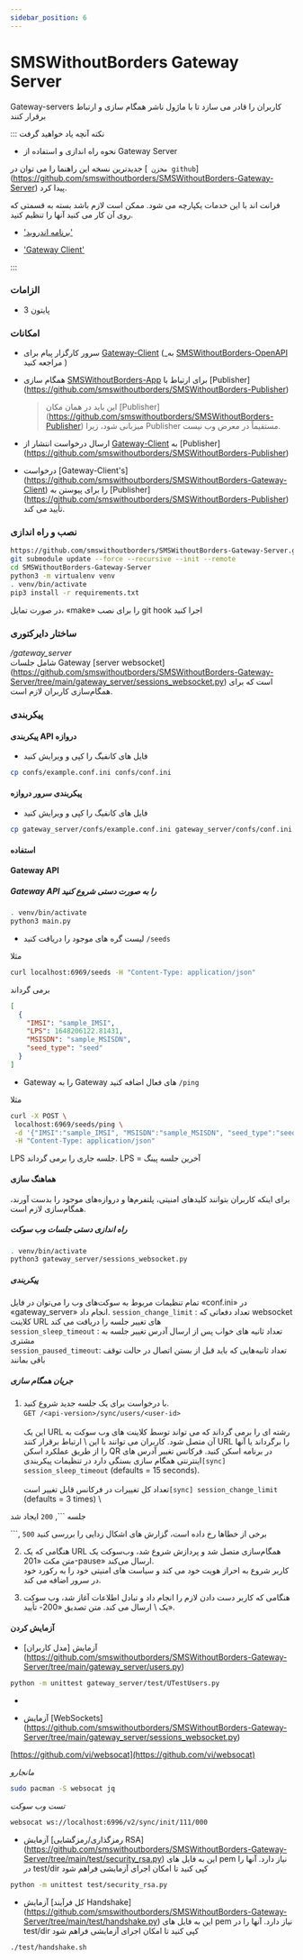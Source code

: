```yaml
---
sidebar_position: 6
---
```


# SMSWithoutBorders Gateway Server

Gateway-servers کاربران را قادر می سازد تا با ماژول ناشر همگام سازی و ارتباط برقرار کنند

:::
نکته آنچه یاد خواهید گرفت

- نحوه راه اندازی و استفاده از Gateway Server

جدیدترین نسخه این راهنما را می توان در [` مخزن github`] (https://github.com/smswithoutborders/SMSWithoutBorders-Gateway-Server) پیدا کرد.

فرانت اند با این خدمات یکپارچه می شود. ممکن است لازم باشد بسته به قسمتی که روی آن کار می کنید آنها را تنظیم کنید.

- ['برنامه اندروید'](https://github.com/smswithoutborders/SMSWithoutBorders-App-Android)

- ['Gateway Client'](https://github.com/smswithoutborders/SMSWithoutBorders-Gateway-Client)

:::

### الزامات

- پایتون 3

### امکانات

- سرور کارگزار پیام برای [Gateway-Client](https://github.com/smswithoutborders/SMSWithoutBorders-Gateway-Client) (\_به [SMSWithoutBorders-OpenAPI](https://github.com/smswithoutborders/SMSWith-Open) مراجعه کنید )

- همگام سازی [SMSWithoutBorders-App](https://github.com/smswithoutborders/SMSWithoutBorders-App-Android) برای ارتباط با [Publisher] (https://github.com/smswithoutborders/SMSWithoutBorders-Publisher)

  > این باید در همان مکان [Publisher] (https://github.com/smswithoutborders/SMSWithoutBorders-Publisher) میزبانی شود، زیرا Publisher مستقیماً در معرض وب نیست.

- ارسال درخواست انتشار از [Gateway-Client](https://github.com/smswithoutborders/SMSWithoutBorders-Gateway-Client) به [Publisher] (https://github.com/smswithoutborders/SMSWithoutBorders-Publisher)
- درخواست [Gateway-Client's] (https://github.com/smswithoutborders/SMSWithoutBorders-Gateway-Client) را برای پیوستن به [Publisher] (https://github.com/smswithoutborders/SMSWithoutBorders-Publisher) تأیید می کند.

### نصب و راه اندازی

```bash
https://github.com/smswithoutborders/SMSWithoutBorders-Gateway-Server.git
git submodule update --force --recursive --init --remote
cd SMSWithoutBorders-Gateway-Server
python3 -m virtualenv venv
. venv/bin/activate
pip3 install -r requirements.txt
```

در صورت تمایل، «make» را برای نصب git hook اجرا کنید

### ساختار دایرکتوری

_/gateway_server_ \
شامل جلسات Gateway [server websocket] (https://github.com/smswithoutborders/SMSWithoutBorders-Gateway-Server/tree/main/gateway_server/sessions_websocket.py) است که برای همگام‌سازی کاربران لازم است.

### پیکربندی

#### پیکربندی API دروازه

- فایل های کانفیگ را کپی و ویرایش کنید

```bash
cp confs/example.conf.ini confs/conf.ini
```

#### پیکربندی سرور دروازه

- فایل های کانفیگ را کپی و ویرایش کنید

```bash
cp gateway_server/confs/example.conf.ini gateway_server/confs/conf.ini
```

#### استفاده

<a name="synchronization" ></a>

#### Gateway API

##### Gateway API را به صورت دستی شروع کنید

```bash
. venv/bin/activate
python3 main.py
```

- لیست گره های موجود را دریافت کنید
  `/seeds
`

مثلا

```bash
curl localhost:6969/seeds -H "Content-Type: application/json"
```

برمی گرداند

```json
[
  {
    "IMSI": "sample_IMSI",
    "LPS": 1648206122.81431,
    "MSISDN": "sample_MSISDN",
    "seed_type": "seed"
  }
]
```

- Gateway را به Gateway های فعال اضافه کنید
  `/ping
`

مثلا

```bash
curl -X POST \
 localhost:6969/seeds/ping \
 -d '{"IMSI":"sample_IMSI", "MSISDN":"sample_MSISDN", "seed_type":"seed"}' \
 -H "Content-Type: application/json"
```

LPS جلسه جاری را برمی گرداند. LPS = آخرین جلسه پینگ

#### هماهنگ سازی

برای اینکه کاربران بتوانند کلیدهای امنیتی، پلتفرم‌ها و دروازه‌های موجود را بدست آورند، همگام‌سازی لازم است.

##### راه اندازی دستی جلسات وب سوکت

```bash
. venv/bin/activate
python3 gateway_server/sessions_websocket.py
```

##### پیکربندی

تمام تنظیمات مربوط به سوکت‌های وب را می‌توان در فایل «conf.ini» در «gateway_server» انجام داد.
`session_change_limit` : تعداد دفعاتی که websocket کلاینت URL های تغییر جلسه را دریافت می کند \
`session_sleep_timeout` : تعداد ثانیه های خواب پس از ارسال آدرس تغییر جلسه به مشتری \
`session_paused_timeout`: تعداد ثانیه‌هایی که باید قبل از بستن اتصال در حالت توقف باقی بمانند

##### جریان همگام سازی

1. با درخواست برای یک جلسه جدید شروع کنید. \
   `GET /<api-version>/sync/users/<user-id>` \
   \
   این یک URL رشته ای را برمی گرداند که می تواند توسط کلاینت های وب سوکت به آن متصل شود. کاربران می توانند با این \ ارتباط برقرار کنند
   URL را برگرداند یا آنها را از طریق عملکرد اسکن QR در برنامه اسکن کنید. فرکانس تغییر آدرس های اینترنتی همگام سازی بستگی دارد
   در تنظیمات پیکربندی`[sync] session_sleep_timeout` (defaults = 15 seconds). \
   \
   تعداد کل تغییرات در فرکانس قابل تغییر است`[sync] session_change_limit` (defaults = 3 times) \

جلسه ```, `200` ایجاد شد

```, `500` برخی از خطاها رخ داده است، گزارش های اشکال زدایی را بررسی کنید

2. هنگامی که یک URL همگام‌سازی متصل شد و پردازش شروع شد، وب‌سوکت یک متن مکث «201-pause» ارسال می‌کند. \
   کاربر شروع به احراز هویت خود می کند و سیاست های امنیتی خود را به رکورد خود در سرور اضافه می کند.

3. هنگامی که کاربر دست دادن لازم را انجام داد و تبادل اطلاعات آغاز شد، وب سوکت یک \ ارسال می کند.
   متن تصدیق «200- تأیید».

<a name="testing" />

#### آزمایش کردن

- آزمایش [مدل کاربران] (https://github.com/smswithoutborders/SMSWithoutBorders-Gateway-Server/tree/main/gateway_server/users.py)

```bash
python -m unittest gateway_server/test/UTestUsers.py
```

-

* آزمایش [WebSockets] (https://github.com/smswithoutborders/SMSWithoutBorders-Gateway-Server/tree/main/gateway_server/sessions_websocket.py)

[https://github.com/vi/websocat](https://github.com/vi/websocat)

_مانجارو_

```bash
sudo pacman -S websocat jq
```

_تست وب سوکت_

```bash
websocat ws://localhost:6996/v2/sync/init/111/000
```

- آزمایش [رمزگذاری/رمزگشایی RSA] (https://github.com/smswithoutborders/SMSWithoutBorders-Gateway-Server/tree/main/test/security_rsa.py)
  این به فایل های pem نیاز دارد. آنها را در test/dir کپی کنید تا امکان اجرای آزمایشی فراهم شود

```bash
python -m unittest test/security_rsa.py
```

- آزمایش [کل فرآیند Handshake] (https://github.com/smswithoutborders/SMSWithoutBorders-Gateway-Server/tree/main/test/handshake.py)
  این به فایل های pem نیاز دارد. آنها را در test/dir کپی کنید تا امکان اجرای آزمایشی فراهم شود

```bash
./test/handshake.sh
```
